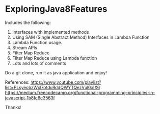 # ExploringJava8Features

Includes the following:
1. Interfaces with implemented methods
2. Using SAM (Single Abstract Method) Interfaces in Lambda Function
3. Lambda Function usage.
4. Stream APIs
5. Filter Map Reduce
6. Filter Map Reduce using Lambda function
7. Lots and lots of comments

Do a git clone, run it as java application and enjoy!

References: 
https://www.youtube.com/playlist?list=PLsyeobzWxl7otduRddQWYTQezVul0xIX6
https://medium.freecodecamp.org/functional-programming-principles-in-javascript-1b8fc6c3563f

Thanks!
